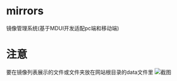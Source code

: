 # mirrors
镜像管理系统(基于MDUI开发适配pc端和移动端)
# 注意
要在镜像列表展示的文件或文件夹放在网站根目录的data文件里
![截图](https://cdn.jsdelivr.net/gh/GEHUI-GEHUI/person@main/mirrors.png)
